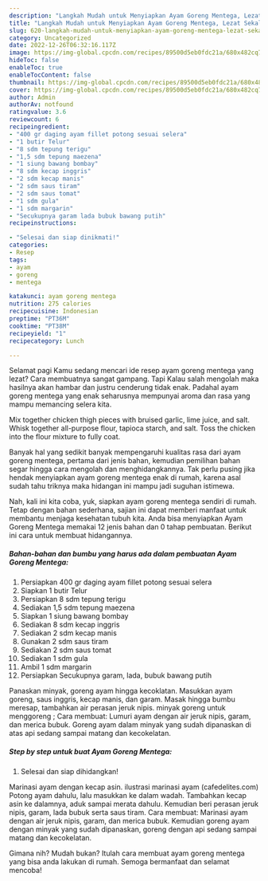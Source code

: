 ```yaml
---
description: "Langkah Mudah untuk Menyiapkan Ayam Goreng Mentega, Lezat Sekali"
title: "Langkah Mudah untuk Menyiapkan Ayam Goreng Mentega, Lezat Sekali"
slug: 620-langkah-mudah-untuk-menyiapkan-ayam-goreng-mentega-lezat-sekali
category: Uncategorized
date: 2022-12-26T06:32:16.117Z
image: https://img-global.cpcdn.com/recipes/89500d5eb0fdc21a/680x482cq70/ayam-goreng-mentega-foto-resep-utama.jpg
hideToc: false
enableToc: true
enableTocContent: false
thumbnail: https://img-global.cpcdn.com/recipes/89500d5eb0fdc21a/680x482cq70/ayam-goreng-mentega-foto-resep-utama.jpg
cover: https://img-global.cpcdn.com/recipes/89500d5eb0fdc21a/680x482cq70/ayam-goreng-mentega-foto-resep-utama.jpg
author: Admin
authorAv: notfound
ratingvalue: 3.6
reviewcount: 6
recipeingredient:
- "400 gr daging ayam fillet potong sesuai selera"
- "1 butir Telur"
- "8 sdm tepung terigu"
- "1,5 sdm tepung maezena"
- "1 siung bawang bombay"
- "8 sdm kecap inggris"
- "2 sdm kecap manis"
- "2 sdm saus tiram"
- "2 sdm saus tomat"
- "1 sdm gula"
- "1 sdm margarin"
- "Secukupnya garam lada bubuk bawang putih"
recipeinstructions:

- "Selesai dan siap dinikmati!"
categories:
- Resep
tags:
- ayam
- goreng
- mentega

katakunci: ayam goreng mentega 
nutrition: 275 calories
recipecuisine: Indonesian
preptime: "PT36M"
cooktime: "PT38M"
recipeyield: "1"
recipecategory: Lunch

---
```



Selamat pagi Kamu sedang mencari ide resep ayam goreng mentega yang lezat? Cara membuatnya sangat gampang. Tapi Kalau salah mengolah maka hasilnya akan hambar dan justru cenderung tidak enak. Padahal ayam goreng mentega yang enak seharusnya mempunyai aroma dan rasa yang mampu memancing selera kita.


Mix together chicken thigh pieces with bruised garlic, lime juice, and salt. Whisk together all-purpose flour, tapioca starch, and salt. Toss the chicken into the flour mixture to fully coat.

Banyak hal yang sedikit banyak mempengaruhi kualitas rasa dari ayam goreng mentega, pertama dari jenis bahan, kemudian pemilihan bahan segar hingga cara mengolah dan menghidangkannya. Tak perlu pusing jika hendak menyiapkan ayam goreng mentega enak di rumah, karena asal sudah tahu triknya maka hidangan ini mampu jadi suguhan istimewa.


Nah, kali ini kita coba, yuk, siapkan ayam goreng mentega sendiri di rumah. Tetap dengan bahan sederhana, sajian ini dapat memberi manfaat untuk membantu menjaga kesehatan tubuh kita. Anda bisa menyiapkan Ayam Goreng Mentega memakai 12 jenis bahan dan 0 tahap pembuatan. Berikut ini cara untuk membuat hidangannya.

<!--inarticleads1-->

##### Bahan-bahan dan bumbu yang harus ada dalam pembuatan Ayam Goreng Mentega:

1. Persiapkan 400 gr daging ayam fillet potong sesuai selera
1. Siapkan 1 butir Telur
1. Persiapkan 8 sdm tepung terigu
1. Sediakan 1,5 sdm tepung maezena
1. Siapkan 1 siung bawang bombay
1. Sediakan 8 sdm kecap inggris
1. Sediakan 2 sdm kecap manis
1. Gunakan 2 sdm saus tiram
1. Sediakan 2 sdm saus tomat
1. Sediakan 1 sdm gula
1. Ambil 1 sdm margarin
1. Persiapkan Secukupnya garam, lada, bubuk bawang putih


Panaskan minyak, goreng ayam hingga kecoklatan. Masukkan ayam goreng, saus inggris, kecap manis, dan garam. Masak hingga bumbu meresap, tambahkan air perasan jeruk nipis. minyak goreng untuk menggoreng ; Cara membuat: Lumuri ayam dengan air jeruk nipis, garam, dan merica bubuk. Goreng ayam dalam minyak yang sudah dipanaskan di atas api sedang sampai matang dan kecokelatan. 

<!--inarticleads2-->

##### Step by step untuk buat Ayam Goreng Mentega:


1. Selesai dan siap dihidangkan!

Marinasi ayam dengan kecap asin. ilustrasi marinasi ayam (cafedelites.com) Potong ayam dahulu, lalu masukkan ke dalam wadah. Tambahkan kecap asin ke dalamnya, aduk sampai merata dahulu. Kemudian beri perasan jeruk nipis, garam, lada bubuk serta saus tiram. Cara membuat: Marinasi ayam dengan air jeruk nipis, garam, dan merica bubuk. Kemudian goreng ayam dengan minyak yang sudah dipanaskan, goreng dengan api sedang sampai matang dan kecokelatan. 

Gimana nih? Mudah bukan? Itulah cara membuat ayam goreng mentega yang bisa anda lakukan di rumah. Semoga bermanfaat dan selamat mencoba!
